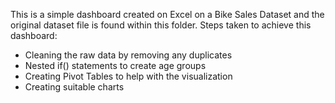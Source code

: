 This is a simple dashboard created on Excel on a Bike Sales Dataset and the original dataset file is found within this folder. 
Steps taken to achieve this dashboard:
-  Cleaning the raw data by removing any duplicates
-  Nested if() statements to create age groups 
-  Creating Pivot Tables to help with the visualization
-  Creating suitable charts 
